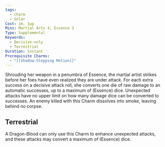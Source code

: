 ```yaml
---
tags:
  - charm
  - Solar
Cost: 1m, 1wp
Mins: Martial Arts 4, Essence 3
Type: Supplemental
Keywords:
  - Decisive-only
  - Terrestrial
Duration: Instant
Prerequisite Charms:
  - "[[Shadow-Stepping Motion]]"
---
```

Shrouding her weapon in a penumbra of Essence, the martial artist strikes before her foes have even realized they are under attack. For each extra success on a decisive attack roll, she converts one die of raw damage to an automatic successes, up to a maximum of (Essence) dice. Unexpected attacks have no upper limit on how many damage dice can be converted to successes. An enemy killed with this Charm dissolves into smoke, leaving behind no corpse. 

## Terrestrial

A Dragon-Blood can only use this Charm to enhance unexpected attacks, and these attacks may convert a maximum of (Essence) dice.